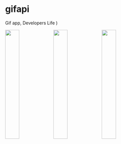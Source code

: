 # gifapi
Gif app, Developers Life )

<img src="https://user-images.githubusercontent.com/37980168/125412882-259fa00f-45ee-4343-a43a-25df0312b305.jpg" width=30% height=30%>&nbsp;<img src="https://user-images.githubusercontent.com/37980168/125412874-3c1278a5-c3dc-4972-9268-2d79e435a577.jpg" width=30% height=30%>&nbsp;<img src="https://user-images.githubusercontent.com/37980168/125412879-57f5f26a-6d63-4dac-968f-c21fef4f56e1.jpg" width=30% height=30%>
